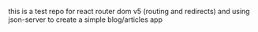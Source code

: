 this is a test repo for react router dom v5 (routing and redirects) and using json-server to create a simple blog/articles app
